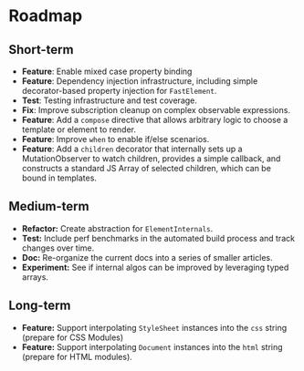 # Roadmap

## Short-term

* **Feature**: Enable mixed case property binding
* **Feature**: Dependency injection infrastructure, including simple decorator-based property injection for `FastElement`.
* **Test**: Testing infrastructure and test coverage.
* **Fix**: Improve subscription cleanup on complex observable expressions.
* **Feature**: Add a `compose` directive that allows arbitrary logic to choose a template or element to render.
* **Feature**: Improve `when` to enable if/else scenarios.
* **Feature**: Add a `children` decorator that internally sets up a MutationObserver to watch children, provides a simple callback, and constructs a standard JS Array of selected children, which can be bound in templates.

## Medium-term

* **Refactor:** Create abstraction for `ElementInternals`.
* **Test:** Include perf benchmarks in the automated build process and track changes over time.
* **Doc:** Re-organize the current docs into a series of smaller articles.
* **Experiment:** See if internal algos can be improved by leveraging typed arrays.

## Long-term

* **Feature:** Support interpolating `StyleSheet` instances into the `css` string (prepare for CSS Modules)
* **Feature:** Support interpolating `Document` instances into the `html` string (prepare for HTML modules).